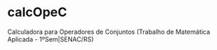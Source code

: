 # calcOpeC
Calculadora para Operadores de Conjuntos (Trabalho de Matemática Aplicada - 1ºSem|SENAC/RS)
